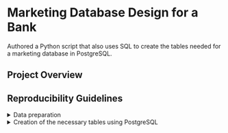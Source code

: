 # Marketing Database Design for a Bank
Authored a Python script that also uses SQL to create the tables needed for a marketing database in PostgreSQL.

## Project Overview

## Reproducibility Guidelines

<details>
  <summary>Data preparation</summary>
  1. Read the source data "bank_marketing.csv" as a Pandas DataFrame. <br>
  2. Split the data into three DataFrames: one related to client data, another to campaign data, and the third referring to macroeconomics. <br>
  3. Rename the columns to more descriptive names. <br>
  4. Replacing the values in many columns and creating new columns in the campaign DataFrame. <br>
  5. Save each DataFrame into its separate csv file.
</details>

<details>
  <summary>Creation of the necessary tables using PostgreSQL</summary>
  1. Create the clients table.
  2. Create the campaign table.
  3. Create the economics table.
</details>
